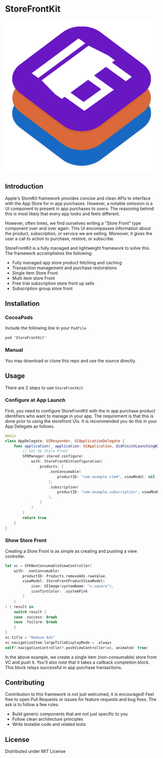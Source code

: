 # StoreFrontKit

![StoreFrontKit Logo](https://raw.githubusercontent.com/AfrazCodes/StoreFrontKit/master/store_front_kit.png)

## Introduction

Apple's StoreKit framework provides concise and clean APIs to interface with the App Store for in app purchases. However, a notable omission is a UI component to present in app purchases to users. The reasoning behind this is most likely that every app looks and feels different.

However, often times, we find ourselves writing a "Store Front" type component over  and over again. This UI encompasses information about the product, subscription, or service we are selling. Moreover, it gives the user a call to action to purchase, restore, or subscribe.

StoreFrontKit is a fully managed and lightweight framework to solve this. The framework accomplishes the following:
- Fully managed app store product fetching and caching
- Transaction management and purchase restorations
- Single item Store Front
- Multi item store Front
- Free trial subscription store front up sells
- Subscription group store front

## Installation

### CocoaPods

Include the following line in your `Podfile`

`pod 'StoreFrontKit'`

### Manual

You may download or clone this repo and use the source directly.

## Usage

There are 2 steps to use `StoreFrontKit`

### Configure at App Launch

First, you need to configure StoreFrontKit with the in app purchase product identifiers who want to manage in your app. The requirement is that this is done prior to using the storefront UIs. It is recommended you do this in your App Delegate as follows.

```swift
@main
class AppDelegate: UIResponder, UIApplicationDelegate {
    func application(_ application: UIApplication, didFinishLaunchingWithOptions launchOptions: [UIApplication.LaunchOptionsKey: Any]?) -> Bool {
        // Set Up Store Front
        SFKManager.shared.configure(
            with: StoreFrontKitConfiguration(
                products: [
                    .nonConsumable(
                        productID: "com.example.item", viewModel: nil
                    ),
                    .subscription(
                        productID: "com.example.subscription", viewModel: nil
                    ),
                ]
            )
        )
        return true
    }
}
```

### Show Store Front

Creating a Store Front is as simple as creating and pushing a view controller.

```swift
let vc = SFKNonConsumableViewController(
    with: .nonConsumable(
        productID: Products.removeAds.rawValue,
        viewModel: StoreFrontProductViewModel(
            icon: UIImage(systemName: "x.square"),
            iconTintColor: .systemPink
        )
    )
) { result in
    switch result {
    case .success: break
    case .failure: break
    }
}
vc.title = "Remove Ads"
vc.navigationItem.largeTitleDisplayMode = .always
self?.navigationController?.pushViewController(vc, animated: true)
```

In the above example, we create a single item (non-consumable) store front VC and push it. You'll also note that it takes a callback completion block. This block relays successful in app purchase transactions.

## Contributing

Contribution to this framework is not just welcomed, it is encouraged! Feel free to open Pull Requests or issues for feature requests and bug fixes. The ask is to follow a few rules:
- Build generic components that are not just specific to you
- Follow clean architecture principles
- Write testable code and related tests

## License

Distributed under MIT License
